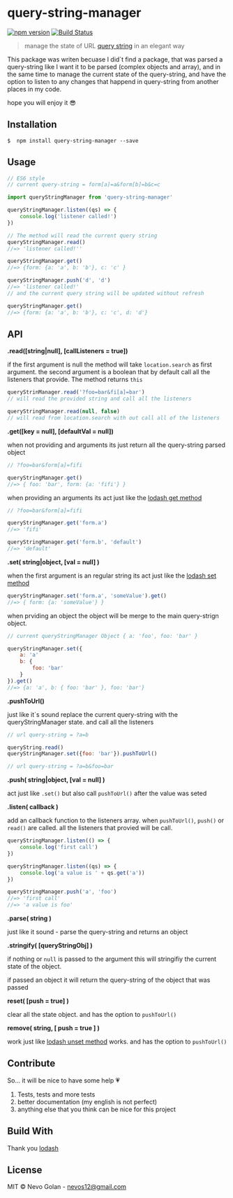 # query-string-manager
[![npm version](https://badge.fury.io/js/query-string-manager.svg)](https://badge.fury.io/js/query-string-manager)
[![Build Status](https://travis-ci.org/nevos12/query-string-manager.svg?branch=master)](https://travis-ci.org/nevos12/query-string-manager)
> manage the state of URL [query string](https://en.wikipedia.org/wiki/Query_string) in an elegant way

This package was writen becuase I did`t find a package, that was parsed a query-string like I want it to be parsed (complex objects and array), and in the same time to manage the current state of the query-string, and have the option to listen to any changes that happend in query-string from another places in my code.

hope you will enjoy it 😎


## Installation
```
$  npm install query-string-manager --save
```
## Usage

```js
// ES6 style
// current query-string = form[a]=a&form[b]=b&c=c

import queryStringManager from 'query-string-manager'

queryStringManager.listen((qs) => {
    console.log('listener called!')
})

// The method will read the current query string
queryStringManager.read()
//=> 'listener called!''

queryStringManager.get()
//=> {form: {a: 'a', b: 'b'}, c: 'c' }

queryStringManager.push('d', 'd')
//=> 'listener called!'
// and the current query string will be updated without refresh

queryStringManager.get()
//=> {form: {a: 'a', b: 'b'}, c: 'c', d: 'd'}
```

## API
**.read([string|null], [callListeners = true])**    

if the first argument is null the method will take `location.search` as first argument. the second argument is a boolean that by default call all the listeners that provide.
The method returns `this`

```js
queryStrinManager.read('?foo=bar&fi[a]=bar')
// will read the provided string and call all the listeners

queryStringManager.read(null, false)
// will read from location.search with out call all of the listeners
```

**.get([key = null], [defaultVal = null])**

when not providing and arguments its just return all the query-string parsed object
```js
// ?foo=bar&form[a]=fifi

queryStringManager.get()
//=> { foo: 'bar', form: {a: 'fifi'} }
```
when providing an arguments its act just like the [lodash get method](https://lodash.com/docs/4.17.4#get)
```js
// ?foo=bar&form[a]=fifi

queryStringManager.get('form.a')
//=> 'fifi'

queryStringManager.get('form.b', 'default')
//=> 'default'
```

**.set( string|object, [val = null] )**

when the first argument is an regular string its act just like the [lodash set method](https://lodash.com/docs/4.17.4#set)
```js
queryStringManager.set('form.a', 'someValue').get()
//=> { form: {a: 'someValue'} }
```
when prviding an object the object will be merge to the main query-strign object.
```js 
// current queryStringManager Object { a: 'foo', foo: 'bar' }

queryStringManager.set({
    a: 'a'
    b: {
        foo: 'bar'
    }
}).get()
//=> {a: 'a', b: { foo: 'bar' }, foo: 'bar'}
```

**.pushToUrl()**

just like it`s sound replace the current query-string with the queryStringManager state. and call all the listeners
```js
// url query-string = ?a=b

queryString.read()
queryStringManager.set({foo: 'bar'}).pushToUrl()

// url query-string = ?a=b&foo=bar
```

**.push( string|object, [val = null] )**

act just like `.set()` but also call `pushToUrl()` after the value was seted

**.listen( callback )**

add an callback function to the listeners array. when `pushToUrl()`, `push()` or `read()` are called. all the listeners that provied will be call.
```js
queryStringManager.listen(() => {
    console.log('first call')
})

queryStringManager.listen((qs) => {
    console.log('a value is ' + qs.get('a'))
})

queryStringManager.push('a', 'foo')
//=> 'first call'
//=> 'a value is foo'
```

**.parse( string )**

just like it sound - parse the query-string and returns an object

**.stringify( [queryStringObj] )**

if nothing or `null` is passed to the argument this will stringifiy the current state of the object.

if passed an object it will return the query-string of the object that was passed

**reset( [push = true] )**

clear all the state object. and has the option to `pushToUrl()`

**remove( string, [ push = true ] )**

work just like [lodash unset method](https://lodash.com/docs/4.17.4#unset) works.
and has the option to `pushToUrl()`

## Contribute
So... it will be nice to have some help 💗

1. Tests, tests and more tests 
2. better documentation (my english is not perfect)
2. anything else that you think can be nice for this project

## Build With

Thank you [lodash](https://lodash.com)

## License

MIT © Nevo Golan - <nevos12@gmail.com>